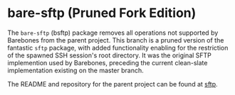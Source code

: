 # bare-sftp (Pruned Fork Edition)

The `bare-sftp` (bsftp) package removes all operations not supported by Barebones from the parent project. This branch is a pruned version of the fantastic `sftp` package, with added functionality enabling for the restriction of the spawned SSH session's root directory. It was the original SFTP implemention used by Barebones, preceding the current clean-slate implementation existing on the master branch.

The README and repository for the parent project can be found at [sftp](https://github.com/pkg/sftp#sftp).